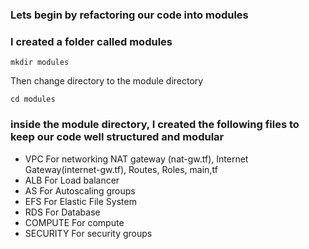 
### Lets begin by refactoring our code into modules

### I created a folder called modules
```
mkdir modules
```

Then change directory to the module directory

```
cd modules
```
### inside the module directory, I created the following files to keep our code well structured and modular
- VPC     For networking   NAT gateway (nat-gw.tf), Internet Gateway(internet-gw.tf), Routes, Roles, main,tf
- ALB     For Load balancer
- AS  For Autoscaling groups
- EFS   For Elastic File System
- RDS    For Database
- COMPUTE   For compute
- SECURITY For security groups